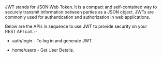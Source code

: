 
JWT stands for JSON Web Token. It is a compact and self-contained way to securely transmit information between parties as a JSON object. JWTs are commonly used for authentication and authorization in web applications.

Below are the APIs in sequence to use JWT to provide security on your REST API call. :-

* auth/login - To log in and generate JWT.

* home/users - Get User Details.
